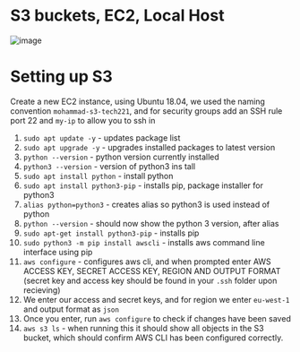 # S3 buckets, EC2, Local Host
![image](https://user-images.githubusercontent.com/129314018/234845332-6c260967-a2d9-40c7-8504-1c0cb9371876.png)





# Setting up S3
Create a new EC2 instance, using Ubuntu 18.04, we used the naming convention `mohammad-s3-tech221`, and for security groups
add an SSH rule port 22 and `my-ip` to allow you to ssh in

1.   `sudo apt update -y` - updates package list
2.   `sudo apt upgrade -y` - upgrades installed packages to latest version
3.   `python --version` - python version currently installed
4.   `python3 --version` - version of python3 ins tall
5.   `sudo apt install python` - install python
6.   `sudo apt install python3-pip` - installs pip, package installer for python3
7.   `alias python=python3` - creates alias so python3 is used instead of python 
8.  `python --version` - should now show the python 3 version, after alias
9.  `sudo apt-get install python3-pip` - installs pip
10.  `sudo python3 -m pip install awscli` - installs aws command line interface using pip
11.  `aws configure` - configures aws cli, and when prompted enter AWS ACCESS KEY, SECRET ACCESS KEY, REGION AND OUTPUT FORMAT (secret key and access key should be found in your `.ssh` folder upon recieving)
12.  We enter our access and secret keys, and for region we enter `eu-west-1` and output format as `json`
13.  Once you enter, run `aws configure` to check if changes have been saved
14.  `aws s3 ls` - when running this it should show all objects in the S3 bucket, which should confirm AWS CLI has been configured correctly.
